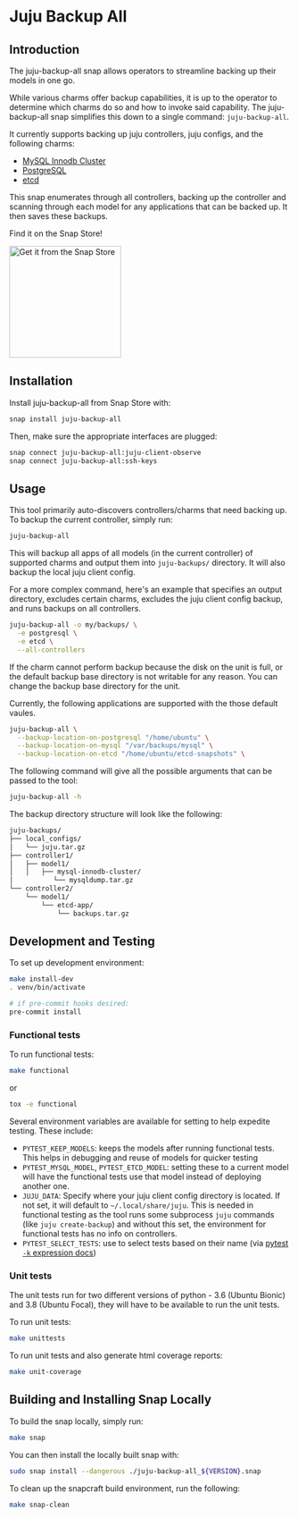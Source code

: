 # Juju Backup All

## Introduction

The juju-backup-all snap allows operators to streamline backing up their models in one go.

While various charms offer backup capabilities, it is up to the operator to determine which charms
do so and how to invoke said capability. The juju-backup-all snap simplifies this down to a single
command: `juju-backup-all`.

It currently supports backing up juju controllers, juju configs, and the following charms:
- [MySQL Innodb Cluster](https://charmhub.io/mysql-innodb-cluster)
- [PostgreSQL](https://charmhub.io/postgresql)
- [etcd](https://charmhub.io/etcd)

This snap enumerates through all controllers, backing up the controller and scanning through each
model for any applications that can be backed up. It then saves these backups.

Find it on the Snap Store!

<a href="https://snapcraft.io/juju-backup-all" title="Get it from the Snap Store">
    <img src="https://snapcraft.io/static/images/badges/en/snap-store-black.svg" alt="Get it from the Snap Store" width="200" />
</a>

## Installation

Install juju-backup-all from Snap Store with:

```bash
snap install juju-backup-all
```

Then, make sure the appropriate interfaces are plugged:

```bash
snap connect juju-backup-all:juju-client-observe
snap connect juju-backup-all:ssh-keys
```

## Usage

This tool primarily auto-discovers controllers/charms that need backing up. To backup the current
controller, simply run:

```bash
juju-backup-all
```

This will backup all apps of all models (in the current controller) of supported charms and output
them into `juju-backups/` directory. It will also backup the local juju client config.

For a more complex command, here's an example that specifies an output directory, excludes certain
charms, excludes the juju client config backup, and runs backups on all controllers.

```bash
juju-backup-all -o my/backups/ \
  -e postgresql \
  -e etcd \
  --all-controllers
```

If the charm cannot perform backup because the disk on the unit is full, or the
default backup base directory is not writable for any reason. You can change the
backup base directory for the unit.

Currently, the following applications are supported with the those default
vaules.

```bash
juju-backup-all \
  --backup-location-on-postgresql "/home/ubuntu" \
  --backup-location-on-mysql "/var/backups/mysql" \
  --backup-location-on-etcd "/home/ubuntu/etcd-snapshots" \
```

The following command will give all the possible arguments that can be passed to the tool:

```bash
juju-backup-all -h
```

The backup directory structure will look like the following:

```bash
juju-backups/
├── local_configs/
│   └── juju.tar.gz
├── controller1/
│   ├── model1/
│   │   ├── mysql-innodb-cluster/
│          └── mysqldump.tar.gz
└── controller2/
    └── model1/
        └── etcd-app/
            └── backups.tar.gz
```

## Development and Testing

To set up development environment:

```bash
make install-dev
. venv/bin/activate

# if pre-commit hooks desired:
pre-commit install
```

### Functional tests

To run functional tests:

```bash
make functional
```

or

```bash
tox -e functional
```

Several environment variables are available for setting to help expedite testing.
These include:

- `PYTEST_KEEP_MODELS`: keeps the models after running functional tests. This helps in debugging and reuse of models
for quicker testing
- `PYTEST_MYSQL_MODEL`, `PYTEST_ETCD_MODEL`: setting these to a current model will have the functional tests use
that model instead of deploying another one.
- `JUJU_DATA`: Specify where your juju client config directory is located. If not set, it will default to
`~/.local/share/juju`. This is needed in functional testing as the tool runs some subprocess `juju` commands
(like `juju create-backup`) and without this set, the environment for functional tests has no info on controllers.
- `PYTEST_SELECT_TESTS`: use to select tests based on their name (via
[pytest `-k` expression docs](https://docs.pytest.org/en/latest/example/markers.html#using-k-expr-to-select-tests-based-on-their-name))

### Unit tests

The unit tests run for two different versions of python - 3.6 (Ubuntu Bionic) and 3.8 (Ubuntu Focal), they will have to be available
to run the unit tests.

To run unit tests:

```bash
make unittests
```

To run unit tests and also generate html coverage reports:

```bash
make unit-coverage
```

## Building and Installing Snap Locally

To build the snap locally, simply run:

```bash
make snap
```

You can then install the locally built snap with:

```bash
sudo snap install --dangerous ./juju-backup-all_${VERSION}.snap
```

To clean up the snapcraft build environment, run the following:

```bash
make snap-clean
```
